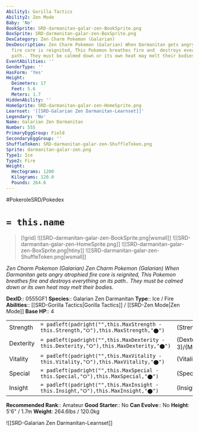 ```yaml
---
Ability1: Gorilla Tactics
Ability2: Zen Mode
Baby: 'No'
BookSprite: SRD-darmanitan-galar-zen-BookSprite.png
BoxSprite: SRD-darmanitan-galar-zen-BoxSprite.png
DexCategory: Zen Charm Pokemon (Galarian)
DexDescription: Zen Charm Pokemon (Galarian) When Darmanitan gets angry  atrophied
  fire core is reignited, This Pokemon breathes fire and  destroys everything on its
  path.. They must be calmed down or its own heat may melt their bodies.
EventAbilities: ''
GenderType: ''
HasForm: 'Yes'
Height:
  Deimeters: 17
  Feet: 5.6
  Meters: 1.7
HiddenAbility: ''
HomeSprite: SRD-darmanitan-galar-zen-HomeSprite.png
Learnset: '[[SRD-Galarian Zen Darmanitan-Learnset]]'
Legendary: 'No'
Name: Galarian Zen Darmanitan
Number: 555
PrimaryEggGroup: Field
SecondaryEggGroup: ''
ShuffleToken: SRD-darmanitan-galar-zen-ShuffleToken.png
Sprite: darmanitan-galar-zen.png
Type1: Ice
Type2: Fire
Weight:
  Hectograms: 1200
  Kilograms: 120.0
  Pounds: 264.6
---
```


#PokeroleSRD/Pokedex

# `= this.name`

> [!grid]
> ![[SRD-darmanitan-galar-zen-BookSprite.png|wsmall]]
> ![[SRD-darmanitan-galar-zen-HomeSprite.png]]
> ![[SRD-darmanitan-galar-zen-BoxSprite.png|htiny]]
> ![[SRD-darmanitan-galar-zen-ShuffleToken.png|wsmall]]


*Zen Charm Pokemon (Galarian)*
*Zen Charm Pokemon (Galarian) When Darmanitan gets angry  atrophied fire core is reignited, This Pokemon breathes fire and  destroys everything on its path.. They must be calmed down or its own heat may melt their bodies.*

**DexID**:: 0555GF1
**Species**:: Galarian Zen Darmanitan
**Type**:: Ice / Fire
**Abilities**:: [[SRD-Gorilla Tactics|Gorilla Tactics]] / [[SRD-Zen Mode|Zen Mode]]
**Base HP**:: 4

|           |                                                                                        |                                          |
| --------- | -------------------------------------------------------------------------------------- | ---------------------------------------- |
| Strength  | `= padleft(padright("",this.MaxStrength - this.Strength,"⭘"),this.MaxStrength,"⬤")`    | (Strength::4)/(MaxStrength::8)   |
| Dexterity | `= padleft(padright("",this.MaxDexterity - this.Dexterity,"⭘"),this.MaxDexterity,"⬤")` | (Dexterity:: 3)/(MaxDexterity::7) |
| Vitality  | `= padleft(padright("",this.MaxVitality - this.Vitality,"⭘"),this.MaxVitality,"⬤")`    | (Vitality::2)/(MaxVitality::4)   |
| Special   | `= padleft(padright("",this.MaxSpecial - this.Special,"⭘"),this.MaxSpecial,"⬤")`       | (Special::1)/(MaxSpecial::3)     |
| Insight   | `= padleft(padright("",this.MaxInsight - this.Insight,"⭘"),this.MaxInsight,"⬤")`       | (Insight::2)/(MaxInsight::4)     |


**Recommended Rank**:: Amateur
**Good Starter**:: No
**Can Evolve**:: No
**Height**: 5'6" / 1.7m
**Weight**: 264.6lbs / 120.0kg

![[SRD-Galarian Zen Darmanitan-Learnset]]